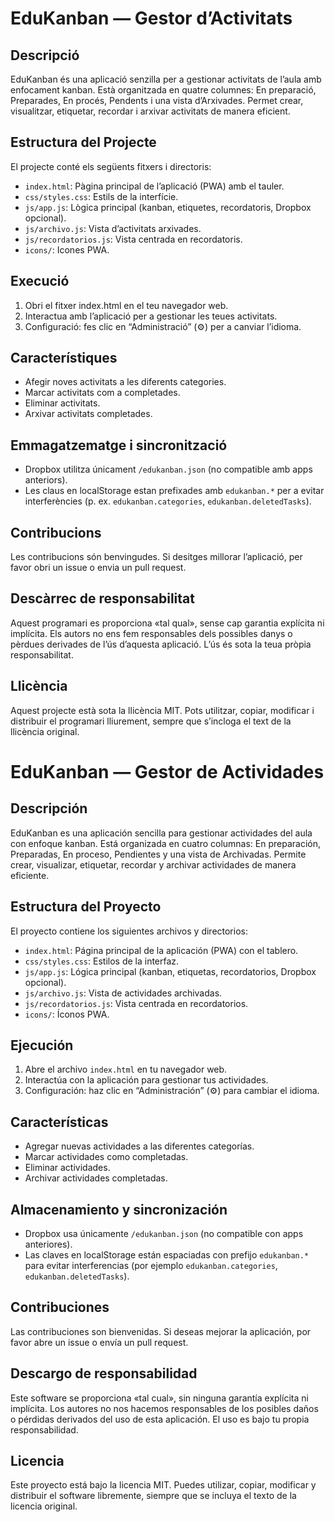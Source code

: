 # EduKanban — Gestor d’Activitats

## Descripció

EduKanban és una aplicació senzilla per a gestionar activitats de l’aula amb enfocament kanban. Està organitzada en quatre columnes: En preparació, Preparades, En procés, Pendents i una vista d’Arxivades. Permet crear, visualitzar, etiquetar, recordar i arxivar activitats de manera eficient.

## Estructura del Projecte

El projecte conté els següents fitxers i directoris:

- `index.html`: Pàgina principal de l’aplicació (PWA) amb el tauler.
- `css/styles.css`: Estils de la interfície.
- `js/app.js`: Lògica principal (kanban, etiquetes, recordatoris, Dropbox opcional).
- `js/archivo.js`: Vista d’activitats arxivades.
- `js/recordatorios.js`: Vista centrada en recordatoris.
- `icons/`: Icones PWA.

## Execució

1. Obri el fitxer index.html en el teu navegador web.
2. Interactua amb l’aplicació per a gestionar les teues activitats.
3. Configuració: fes clic en “Administració” (⚙️) per a canviar l’idioma.

## Característiques

- Afegir noves activitats a les diferents categories.
- Marcar activitats com a completades.
- Eliminar activitats.
- Arxivar activitats completades.

## Emmagatzematge i sincronització

- Dropbox utilitza únicament `/edukanban.json` (no compatible amb apps anteriors).
- Les claus en localStorage estan prefixades amb `edukanban.*` per a evitar interferències (p. ex. `edukanban.categories`, `edukanban.deletedTasks`).

## Contribucions

Les contribucions són benvingudes. Si desitges millorar l’aplicació, per favor obri un issue o envia un pull request.

## Descàrrec de responsabilitat

Aquest programari es proporciona «tal qual», sense cap garantia explícita ni implícita. Els autors no ens fem responsables dels possibles danys o pèrdues derivades de l’ús d’aquesta aplicació. L’ús és sota la teua pròpia responsabilitat.

## Llicència

Aquest projecte està sota la llicència MIT. Pots utilitzar, copiar, modificar i distribuir el programari lliurement, sempre que s’incloga el text de la llicència original.

# EduKanban — Gestor de Actividades

## Descripción
EduKanban es una aplicación sencilla para gestionar actividades del aula con enfoque kanban. Está organizada en cuatro columnas: En preparación, Preparadas, En proceso, Pendientes y una vista de Archivadas. Permite crear, visualizar, etiquetar, recordar y archivar actividades de manera eficiente.

## Estructura del Proyecto
El proyecto contiene los siguientes archivos y directorios:

- `index.html`: Página principal de la aplicación (PWA) con el tablero.
- `css/styles.css`: Estilos de la interfaz.
- `js/app.js`: Lógica principal (kanban, etiquetas, recordatorios, Dropbox opcional).
- `js/archivo.js`: Vista de actividades archivadas.
- `js/recordatorios.js`: Vista centrada en recordatorios.
- `icons/`: Íconos PWA.

## Ejecución
1. Abre el archivo `index.html` en tu navegador web.
2. Interactúa con la aplicación para gestionar tus actividades.
3. Configuración: haz clic en “Administración” (⚙️) para cambiar el idioma.

## Características
- Agregar nuevas actividades a las diferentes categorías.
- Marcar actividades como completadas.
- Eliminar actividades.
- Archivar actividades completadas.

## Almacenamiento y sincronización

- Dropbox usa únicamente `/edukanban.json` (no compatible con apps anteriores).
- Las claves en localStorage están espaciadas con prefijo `edukanban.*` para evitar interferencias (por ejemplo `edukanban.categories`, `edukanban.deletedTasks`).

## Contribuciones
Las contribuciones son bienvenidas. Si deseas mejorar la aplicación, por favor abre un issue o envía un pull request.

## Descargo de responsabilidad

Este software se proporciona «tal cual», sin ninguna garantía explícita ni implícita. Los autores no nos hacemos responsables de los posibles daños o pérdidas derivados del uso de esta aplicación. El uso es bajo tu propia responsabilidad.

## Licencia

Este proyecto está bajo la licencia MIT. Puedes utilizar, copiar, modificar y distribuir el software libremente, siempre que se incluya el texto de la licencia original.
